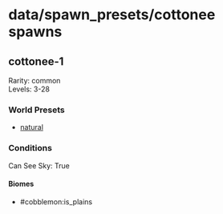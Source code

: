 # data/spawn_presets/cottonee spawns  
  
## cottonee-1  
Rarity: common  
Levels: 3-28  
  
### World Presets  
* [natural](/data/spawn_data/natural.md)  
  
### Conditions  
Can See Sky: True  
  
#### Biomes  
  * #cobblemon:is_plains
  
